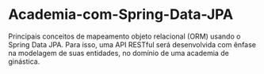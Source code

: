 # Academia-com-Spring-Data-JPA

Principais conceitos de mapeamento objeto relacional (ORM) usando o Spring Data JPA. Para isso, uma API RESTful será desenvolvida com ênfase na modelagem de suas entidades, no domínio de uma academia de ginástica.
